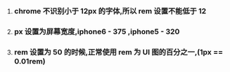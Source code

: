1.  ### chrome 不识别小于 12px 的字体,所以 rem 设置不能低于 12
1.  ### px 设置为屏幕宽度,iphone6 - 375 ,iphone5 - 320
1.  ### rem 设置为 50 的时候,正常使用 rem 为 UI 图的百分之一,(1px == 0.01rem)
